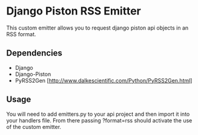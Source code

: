 # Django Piston RSS Emitter

This custom emitter allows you to request django piston api objects in an RSS format.

## Dependencies
* Django
* Django-Piston
* PyRSS2Gen [http://www.dalkescientific.com/Python/PyRSS2Gen.html]

## Usage

You will need to add emitters.py to your api project and then import it into your handlers file.  From there passing ?format=rss should activate the use of the custom emitter.


